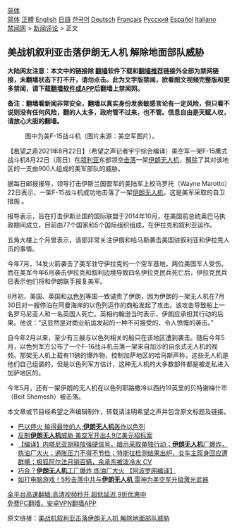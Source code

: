  <!-- 面包屑导航 --> <div class="breadcrumb"><!-- GTranslate: https://gtranslate.io/ -->  <div class="switcher notranslate">  <div class="selected">  <a href="#" onclick="return false;"> 简体</a>  </div>  <div class="option">  <a href="https://www.bannedbook.org" onclick="doGTranslate('zh-CN|zh-CN');jQuery('div.switcher div.selected a').html(jQuery(this).html());return false;" title="简体中文" class="nturl selected"> 简体</a>  <a href="https://www.bannedbook.org/zh-tw/" onclick="doGTranslate('zh-CN|zh-TW');jQuery('div.switcher div.selected a').html(jQuery(this).html());return false;" title="繁體中文" class="nturl"> 正體</a>  <a href="https://www.bannedbook.org/en/" onclick="doGTranslate('zh-CN|en');jQuery('div.switcher div.selected a').html(jQuery(this).html());return false;" title="English" class="nturl"> English</a>  <a href="https://www.bannedbook.org/ja/" onclick="doGTranslate('zh-CN|ja');jQuery('div.switcher div.selected a').html(jQuery(this).html());return false;" title="日本語" class="nturl"> 日語</a>  <a href="https://www.bannedbook.org/ko/" onclick="doGTranslate('zh-CN|ko');jQuery('div.switcher div.selected a').html(jQuery(this).html());return false;" title="한국어" class="nturl"> 한국어</a>  <a href="https://www.bannedbook.org/de/" onclick="doGTranslate('zh-CN|de');jQuery('div.switcher div.selected a').html(jQuery(this).html());return false;" title="Deutsch" class="nturl"> Deutsch</a>  <a href="https://www.bannedbook.org/fr/" onclick="doGTranslate('zh-CN|fr');jQuery('div.switcher div.selected a').html(jQuery(this).html());return false;" title="Français" class="nturl"> Français</a>  <a href="https://www.bannedbook.org/ru/" onclick="doGTranslate('zh-CN|ru');jQuery('div.switcher div.selected a').html(jQuery(this).html());return false;" title="Русский" class="nturl"> Русский</a>  <a href="https://www.bannedbook.org/es/" onclick="doGTranslate('zh-CN|es');jQuery('div.switcher div.selected a').html(jQuery(this).html());return false;" title="Español" class="nturl"> Español</a>  <a href="https://www.bannedbook.org/it/" onclick="doGTranslate('zh-CN|it');jQuery('div.switcher div.selected a').html(jQuery(this).html());return false;" title="Italiano" class="nturl"> Italiano</a>  </div>  </div>      <div class='breadcrumb-sub'><!-- Breadcrumb NavXT 6.3.0 --> <a href="https://www.bannedbook.org/" class="home">禁闻网</a> &gt; <a href="https://www.bannedbook.org/bnews/comments/" class="category">新闻评论</a> &gt; 正文</div></div><h2>美战机叙利亚击落伊朗无人机 解除地面部队威胁</h2> <p class="notice"><b>大陆网友注意：本文中的链接除 <a href="https://github.com/bannedbook/fanqiang" >翻墙</a>软件下载和<a href="https://github.com/killgcd/justmysocks/blob/master/README.md">翻墙推荐</a>链接外全部为禁网链接，未翻墙状态下打不开，请勿点击。此为文字版禁闻，欲看图文视频完整版和更多禁闻，请下载<a href="https://github.com/bannedbook/fanqiang">翻墙软件或APP</a>后翻墙上禁闻网。</p><p>备注：翻墙看新闻非常安全，翻墙以真实身份发表敏感言论有一定风险，但只看不说则没有任何风险，翻的人太多，政府管不过来，也不管。信息自由是天赋人权，请放心大胆的翻墙。</b></p>  <div class="entry"> <figure> <p><figcaption>图中为美F-15战斗机（图片来源：美空军图片）。</figcaption></figure> <p>【<span class='wp_keywordlink_affiliate'><a href="https://www.soundofhope.org" title="希望之声" target="_blank">希望之声</a></span>2021年8月22日】（希望之声记者宇宁综合编译）美空军一架F-15鹰式战斗机8月22日（周日）在<a href="https://www.bannedbook.org/bnews/tag/%e5%8f%99%e5%88%a9%e4%ba%9a/" class="st_tag internal_tag" rel="tag" title="标签 叙利亚 下的日志">叙利亚</a>东部领空<a href="https://www.bannedbook.org/bnews/tag/%E5%87%BB%E8%90%BD/" class="st_tag internal_tag" rel="tag" title="标签 击落 下的日志">击落</a>一架<a href="https://www.bannedbook.org/bnews/tag/%E4%BC%8A%E6%9C%97%E6%97%A0%E4%BA%BA%E6%9C%BA/" class="st_tag internal_tag" rel="tag" title="标签 伊朗无人机 下的日志">伊朗无人机</a>，<a href="https://www.bannedbook.org/bnews/tag/%E8%A7%A3%E9%99%A4/" class="st_tag internal_tag" rel="tag" title="标签 解除 下的日志">解除</a>了其对该地区的一支由900人组成的美军部队的威胁。</p> <p>据每日邮报报导，领导打击伊斯兰国盟军的美陆军上校马罗托（Wayne Marotto）22日表示，一架F-15战斗机成功地击落了一架<a href="https://www.bannedbook.org/bnews/tag/%e4%bc%8a%e6%9c%97/" class="st_tag internal_tag" rel="tag" title="标签 伊朗 下的日志">伊朗</a><a href="https://www.bannedbook.org/bnews/tag/%e6%97%a0%e4%ba%ba%e6%9c%ba/" class="st_tag internal_tag" rel="tag" title="标签 无人机 下的日志">无人机</a>，这是美军采取的自卫措施 。</p>  <p>报导表示，旨在打击伊斯兰国的国际联盟于2014年10月，在美国前总统奥巴马执政期间成立，目前由77个国家和5个国际组织组成，在伊拉克和叙利亚运作。</p> <p>五角大楼上个月曾表示，该部非常关注伊朗和哈马斯袭击美国驻叙利亚和伊拉克人员的事情。</p>  <p>今年7月，14发火箭袭击了美军驻守伊拉克的一个空军基地，两位美国军人受伤。而在美军今年6月袭击伊拉克和叙利边境导致四名伊拉克民兵死亡后，伊拉克民兵已表示他们将和伊朗联手报复美军。</p> <p>8月初，美国、英国和<a href="https://www.bannedbook.org/bnews/tag/%e4%bb%a5%e8%89%b2%e5%88%97/" class="st_tag internal_tag" rel="tag" title="标签 以色列 下的日志">以色列</a>等国一致谴责了伊朗，因为伊朗的一架无人机在7月30日对一艘停泊在阿曼海岸的以色列运作的商船发起了攻击。该攻击导致船上一名罗马尼亚人和一名英国人死亡。英相约翰逊当时表示，伊朗应承担其行动的后果。他说：“这显然是对商业航运发起的一种不可接受的、令人愤慨的袭击。”</p>  <p>自今年2月以来，至少有三艘与以色列相关的船只在该地区遭到袭击。随后今年5月，以色列军方公布了一个F-16战斗机击落一架来自加沙的自杀式无人机的视频。那架无人机上载有11磅的爆炸物，控制加萨地区的哈马斯声称，这些无人机是他们自己组装的，但是以色列军方估计，这种无人机的大多数部件都是被走私进入加萨地区的。</p> <p>今年5月，还有一架伊朗的无人机在以色列耶路撒冷以西约19英里的贝特谢梅什市（Beit Shemesh）被击落。</p>  <p>本文章或节目经希望之声编辑制作，转载请注明希望之声并包含原文标题及链接。 </p> <ul class='op-related-articles' title='相关阅读'> <li><a href='https://www.bannedbook.org/bnews/taiwannews/20210617/1568463.html' target='_blank'>巴以停火 输得最惨的人;<b>伊朗无人机</b>轰炸以色列</a></li> <li><a href='https://www.bannedbook.org/bnews/cnnews/20210601/1557972.html' target='_blank'>反制<b>伊朗无人机</b>威胁 美空军开出4.9亿美元招标案</a></li> <li><a href='https://www.bannedbook.org/bnews/bannedvideo/20210526/1553773.html' target='_blank'>【编译】内塔尼亚胡释放强硬信号，暗示采取单独行动；<b>伊朗无人机</b>厂爆炸，炼油厂大火；通胀压力不得不节俭；特斯拉检测结果出炉，女车主现身回应遭群嘲；极狐阿尔法月销百辆，余承东被泼冷水 CV</a></li> <li><a href='https://www.bannedbook.org/bnews/topimagenews/20210525/1553428.html' target='_blank'>巧合？<b>伊朗无人机</b>工厂爆炸 炼油厂大火 【阿波罗网编译】</a></li> <li><a href='https://www.bannedbook.org/bnews/topimagenews/20210409/1522615.html' target='_blank'>如打电脑游戏！5秒击落中共与<b>伊朗无人机</b> 雷神为美空军升级激光武器</a></li> </ul> <p class="texttj"> <a href="https://github.com/bannedbook/fanqiang/wiki/V2ray%E6%9C%BA%E5%9C%BA" target="_blank">全平台高速翻墙:高清视频秒开,超低延迟,9折优惠中</a><br/> <a href="https://github.com/bannedbook/fanqiang/wiki/%E7%A6%81%E9%97%BB%E7%BD%91%E5%AE%89%E5%8D%93%E7%BF%BB%E5%A2%99%E6%96%B0%E9%97%BBAPP" target="_blank">免费PC翻墙、安卓VPN翻墙APP</a></p><p>原文链接：<a class="src_link"  href="https://www.soundofhope.org/post/537956" target="_blank">美战机叙利亚击落伊朗无人机 解除地面部队威胁</a></p><a name='sharetosocial'></a>  <div style="margin-bottom:5px;padding-bottom:5px;clear:both"> <div id="archive-pix-1" class="banner-ads"> <!-- AuctionX Display platform tag START --> <div id="26318x728x90x621x_ADSLOT2" clicktrack="%%CLICK_URL_ESC%%"></div> <!-- AuctionX Display platform tag END --> </div> <div id="archive-pix-2" class="banner-ads"> <!-- AuctionX Display platform tag START --> <div id="26315x300x250x621x_ADSLOT2" clicktrack="%%CLICK_URL_ESC%%"></div> <!-- AuctionX Display platform tag END --> </div> </div>  <div id="archive-pix-1" class="banner-ads"> <!-- AuctionX Display platform tag START --> <div id="26318x728x90x621x_ADSLOT3" clicktrack="%%CLICK_URL_ESC%%"></div> <!-- AuctionX Display platform tag END --> </div> </div><!--END ENTRY--> 
